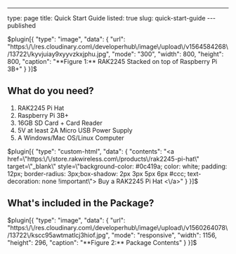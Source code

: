 ---
type: page
title: Quick Start Guide
listed: true
slug: quick-start-guide
---published

$plugin[{
    "type": "image",
    "data": {
        "url": "https:\/\/res.cloudinary.com\/developerhub\/image\/upload\/v1564584268\/13722\/kyvjuiay9xyyvzkxjphu.jpg",
        "mode": "300",
        "width": 800,
        "height": 800,
        "caption": "**Figure 1:** RAK2245 Stacked on top of Raspberry Pi 3B+"
    }
}]$

## What do you need?

1. RAK2245 Pi Hat
2. Raspberry Pi 3B+
3. 16GB SD Card + Card Reader 
4. 5V at least 2A Micro USB Power Supply
5. A Windows/Mac OS/Linux Computer

$plugin[{
    "type": "custom-html",
    "data": {
        "contents": "<a href=\"https:\/\/store.rakwireless.com\/products\/rak2245-pi-hat\" target=\"_blank\" style=\"background-color: #0c419a; color: white; padding: 12px; border-radius: 3px;box-shadow: 2px 3px 5px 6px #ccc; text-decoration: none !important\"> Buy a RAK2245 Pi Hat <\/a>"
    }
}]$

## What's included in the Package?

$plugin[{
    "type": "image",
    "data": {
        "url": "https:\/\/res.cloudinary.com\/developerhub\/image\/upload\/v1560264078\/13722\/kscc95awtmatlcj3hiof.jpg",
        "mode": "responsive",
        "width": 1156,
        "height": 296,
        "caption": "**Figure 2:** Package Contents"
    }
}]$

